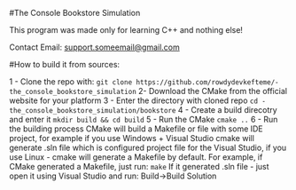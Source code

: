 #The Console Bookstore Simulation 

This program was made only for learning C++ and nothing else!

Contact Email: support.someemail@gmail.com

#How to build it from sources:


1 - Clone the repo with: 
`git clone https://github.com/rowdydevkefteme/-the_console_bookstore_simulation`
2- Download the CMake from the official website for your platform
3 - Enter the directory with cloned repo
`cd -the_console_bookstore_simulation/bookstore`
4 - Create a build direcotry and enter it
`mkdir build && cd build`
5 - Run the CMake
`cmake ..`
6 - Run the building process
CMake will build a Makefile or file with some IDE project, for example if you use Windows + Visual Studio cmake will generate .sln file which is configured project file for the Visual Studio, if you use
Linux - cmake will generate a Makefile by default. 
For example, if CMake generated a Makefile, just run:
`make`
If it generated .sln file - just open it using Visual Studio and run: Build->Build Solution

